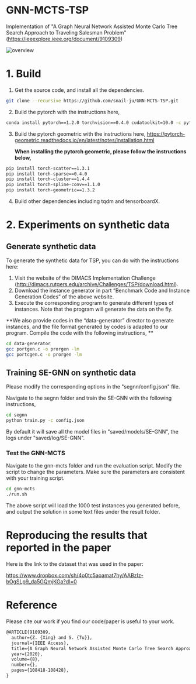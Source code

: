 # GNN-MCTS-TSP

Implementation of "A Graph Neural Network Assisted Monte Carlo Tree Search Approach to Traveling Salesman Problem" (https://ieeexplore.ieee.org/document/9109309)

![overview](https://s1.ax1x.com/2020/06/29/NhAQ2j.png)

# 1. Build

1. Get the source code, and install all the dependencies. 

```bash
git clone --recursive https://github.com/snail-ju/GNN-MCTS-TSP.git
```

2. Build the pytorch with the instructions here,

~~~bash
conda install pytorch==1.2.0 torchvision==0.4.0 cudatoolkit=10.0 -c pytorch
~~~

3. Build the pytorch geometric with the instructions here,
   https://pytorch-geometric.readthedocs.io/en/latest/notes/installation.html

   **When installing the pytorch geometric, please follow the instructions below,**

~~~bash
pip install torch-scatter==1.3.1
pip install torch-sparse==0.4.0
pip install torch-cluster==1.4.4
pip install torch-spline-conv==1.1.0
pip install torch-geometric==1.3.2
~~~

4. Build other dependencies including tqdm and tensorboardX.

# 2. Experiments on synthetic data

## Generate synthetic data

To generate the synthetic data for TSP, you can do with the instructions here:

1. Visit the website of the DIMACS Implementation Challenge (http://dimacs.rutgers.edu/archive/Challenges/TSP/download.html).
2. Download the instance generator in part “Benchmark Code and Instance Generation Codes” of the above website.
3. Execute the corresponding program to generate different types of instances.  Note that the program will generate the data on the fly.

**We also provide codes in the “data-generator” director to generate instances, and the file format generated by codes is adapted to our program. Compile the code with the following instructions, **

~~~bash
cd data-generator
gcc portgen.c -o prorgen -lm
gcc portcgen.c -o prorgen -lm
~~~

## Training SE-GNN on synthetic data

Please modify the corresponding options in the "segnn/config.json" file.

Navigate to the segnn folder and train the SE-GNN with the following instructions, 

```bash
cd segnn
python train.py -c config.json
```

By default it will save all the model files in "saved/models/SE-GNN", the logs under "saved/log/SE-GNN".

### Test the GNN-MCTS

Navigate to the gnn-mcts folder and run the evaluation script. Modify the script to change the parameters. Make sure the parameters are consistent with your training script. 

```bash
cd gnn-mcts
./run.sh
```

The above script will load the 1000 test instances you generated before, and output the solution in some text files under the result folder. 

# Reproducing the results that reported in the paper

Here is the link to the dataset that was used in the paper:

https://www.dropbox.com/sh/4o0tc5aoamat7hy/AABzIz-bOgSLp9_da5GQmjKGa?dl=0


# Reference

Please cite our work if you find our code/paper is useful to your work. 

```markdown
@ARTICLE{9109309,  
  author={Z. {Xing} and S. {Tu}},  
  journal={IEEE Access},   
  title={A Graph Neural Network Assisted Monte Carlo Tree Search Approach to Traveling Salesman Problem},   
  year={2020},  
  volume={8},  
  number={},  
  pages={108418-108428},
}
```
